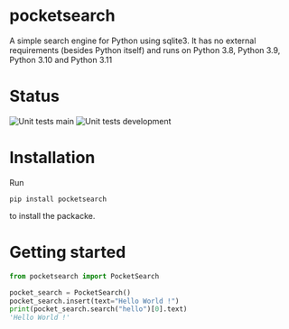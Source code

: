 # pocketsearch
A simple search engine for Python using sqlite3. It has no external requirements (besides Python itself) and runs on Python 3.8, Python 3.9, Python 3.10 and Python 3.11

# Status
![Unit tests main](https://github.com/kaykay-dv/pocketsearch/actions/workflows/unittests-main.yml/badge.svg)
![Unit tests development](https://github.com/kaykay-dv/pocketsearch/actions/workflows/unittests-development.yml/badge.svg)

# Installation

Run 

```Shell
pip install pocketsearch
```

to install the packacke.

# Getting started

```Python
from pocketsearch import PocketSearch

pocket_search = PocketSearch()
pocket_search.insert(text="Hello World !")
print(pocket_search.search("hello")[0].text)
'Hello World !'

```